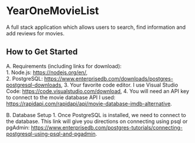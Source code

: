 # YearOneMovieList
A full stack application which allows users to search, find information and add reviews for movies.

## How to Get Started

A.  Requirements (including links for download):                                                                                                                                 
    1.  Node.js: https://nodejs.org/en/,                                                                                                                                       
    2.  PostgreSQL: https://www.enterprisedb.com/downloads/postgres-postgresql-downloads, 
    3.  Your favorite code editor.  I use Visual Studio Code:  https://code.visualstudio.com/download,
    4.  You will need an API key to connect to the movie database API I used:  https://rapidapi.com/rapidapi/api/movie-database-imdb-alternative.
    
B. Database Setup
    1.  Once PostgreSQL is installed, we need to connect to the database.  This link will give you directions on connecting using psql or pgAdmin: 
        https://www.enterprisedb.com/postgres-tutorials/connecting-postgresql-using-psql-and-pgadmin.
